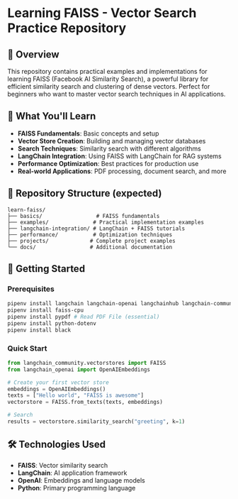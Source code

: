 # Learning FAISS - Vector Search Practice Repository

## 📖 Overview

This repository contains practical examples and implementations for learning FAISS (Facebook AI Similarity Search), a powerful library for efficient similarity search and clustering of dense vectors. Perfect for beginners who want to master vector search techniques in AI applications.

## 🎯 What You'll Learn

- **FAISS Fundamentals**: Basic concepts and setup
- **Vector Store Creation**: Building and managing vector databases
- **Search Techniques**: Similarity search with different algorithms
- **LangChain Integration**: Using FAISS with LangChain for RAG systems
- **Performance Optimization**: Best practices for production use
- **Real-world Applications**: PDF processing, document search, and more

## 📂 Repository Structure (expected)

```
learn-faiss/
├── basics/                 # FAISS fundamentals
├── examples/              # Practical implementation examples
├── langchain-integration/ # LangChain + FAISS tutorials
├── performance/           # Optimization techniques
├── projects/             # Complete project examples
└── docs/                 # Additional documentation
```

## 🚀 Getting Started

### Prerequisites
```bash
pipenv install langchain langchain-openai langchainhub langchain-community
pipenv install faiss-cpu
pipenv install pypdf # Read PDF File (essential)
pipenv install python-dotenv
pipenv install black

```

### Quick Start
```python
from langchain_community.vectorstores import FAISS
from langchain_openai import OpenAIEmbeddings

# Create your first vector store
embeddings = OpenAIEmbeddings()
texts = ["Hello world", "FAISS is awesome"]
vectorstore = FAISS.from_texts(texts, embeddings)

# Search
results = vectorstore.similarity_search("greeting", k=1)
```


## 🛠️ Technologies Used

- **FAISS**: Vector similarity search
- **LangChain**: AI application framework
- **OpenAI**: Embeddings and language models
- **Python**: Primary programming language
